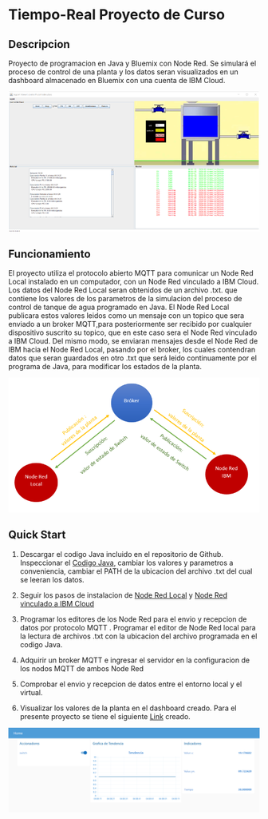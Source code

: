 # Tiempo-Real Proyecto de Curso

## Descripcion
Proyecto de programacion en Java y Bluemix con Node Red. Se simulará el proceso de control de una planta y los datos seran visualizados en un dashboard almacenado en Bluemix con una cuenta de IBM Cloud. 

![](https://github.com/omarftt/Tiempo-Real/blob/master/Figura/Imagen2.PNG?raw=true)

## Funcionamiento
El proyecto utiliza el protocolo abierto MQTT para comunicar un Node Red Local instalado en un computador, con un Node Red vinculado a IBM Cloud. Los datos del Node Red Local seran obtenidos de un archivo .txt. que contiene los valores de los parametros de la simulacion del proceso de control de tanque de agua programado en Java. El Node Red Local publicara estos valores leidos como un mensaje con un topico que sera enviado a un broker MQTT,para posteriormente ser recibido por cualquier dispositivo suscrito su topico, que en este caso sera el Node Red vinculado a IBM Cloud. Del mismo modo, se enviaran mensajes desde el Node Red de IBM hacia el Node Red Local, pasando por el broker, los cuales contendran datos que seran guardados en otro .txt que será leido continuamente por el programa de Java, para modificar los estados de la planta.

![](https://github.com/omarftt/Tiempo-Real/blob/master/Figura/Imagen1.PNG?raw=true)

## Quick Start
1. Descargar el codigo Java incluido en el repositorio de Github. Inspeccionar el  [Codigo Java](https://github.com/omarftt/Tiempo-Real/tree/master/Control%20%20Tanque-%20Codigo%20Java), cambiar los valores y parametros a conveniencia, cambiar el PATH de la ubicacion del archivo .txt del cual se leeran los datos.

2. Seguir los pasos de instalacion de [Node Red Local](https://github.com/omarftt/Tiempo-Real/tree/master/Instalacion%20Node%20Red%20Local) y [Node Red vinculado a IBM Cloud](https://github.com/omarftt/Tiempo-Real/tree/master/Instalacion%20Node%20Red%20-%20Bluemix)

3. Programar los editores de los Node Red para el envio y recepcion de datos por protocolo MQTT . Programar el editor de Node Red local para la lectura de archivos .txt con la ubicacion del archivo programada en el codigo Java.

4. Adquirir un broker MQTT e ingresar el servidor en la configuracion de los nodos MQTT de ambos Node Red

5. Comprobar el envio y recepcion de datos entre el entorno local y el virtual.

6. Visualizar los valores de la planta en el dashboard creado. Para el presente proyecto se tiene el siguiente  [Link](http://fideltitonode-red.mybluemix.net/ui/) creado.

![](https://github.com/omarftt/Tiempo-Real/blob/master/Figura/Imagen3.PNG?raw=true)

